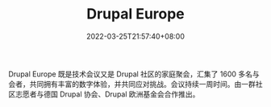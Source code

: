 ﻿---
weight: 
title: "Drupal Europe"
description: "Drupal Europe 既是技术会议又是 Drupal 社区的家庭聚会，汇集了 1600 多名与会者，共同拥有丰富的数字体验，并共同应对挑战"
date: 2022-03-25T21:57:40+08:00
lastmod: 2022-03-25T16:45:40+08:00
draft: false
authors: ["Metabd"]
featuredImage: "drupal-europe.png"
link: ""
tags: ["元宇宙社区","Drupal Europe"]
categories: ["navigation"]
navigation: ["元宇宙社区"]
lightgallery: true
toc: true
pinned: false
recommend: false
recommend1: false
---
Drupal Europe 既是技术会议又是 Drupal 社区的家庭聚会，汇集了 1600 多名与会者，共同拥有丰富的数字体验，并共同应对挑战。会议持续一周时间。由一群社区志愿者与德国 Drupal 协会、Drupal 欧洲基金会合作推出。
